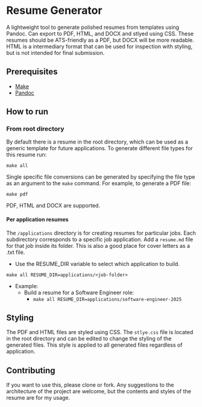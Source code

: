 # Resume Generator

A lightweight tool to generate polished resumes from templates using Pandoc. Can export to PDF, HTML, and DOCX and stlyed using CSS. These resumes should be ATS-friendly as a PDF, but DOCX will be more readable. HTML is a intermediary format that can be used for inspection with styling, but is not intended for final submission.

## Prerequisites
- [Make](https://www.gnu.org/software/make/)
- [Pandoc](https://pandoc.org/installing.html)

## How to run

### From root directory

By default there is a resume in the root directory, which can be used as a generic template for future applications. To generate different file types for this resume run:

```shell
make all
```

Single specific file conversions can be generated by specifying the file type as an argument to the `make` command. For example, to generate a PDF file:

```shell
make pdf
```

PDF, HTML and DOCX are supported.

#### Per application resumes

The `/applications` directory is for creating resumes for particular jobs. Each subdirectory corresponds to a specific job application. Add a `resume.md` file for that job inside its folder. This is also a good place for cover letters as a .txt file.


- Use the RESUME_DIR variable to select which application to build.

`make all RESUME_DIR=applications/<job-folder>`

- Example:
  - Build a resume for a Software Engineer role:
    - `make all RESUME_DIR=applications/software-engineer-2025`


## Styling

The PDF and HTML files are styled using CSS. The `stlye.css` file is located in the root directory and can be edited to change the styling of the generated files. This style is applied to all generated files regardless of application.

## Contributing

If you want to use this, please clone or fork. Any suggestions to the architecture of the project are welcome, but the contents and styles of the resume are for my usage.
